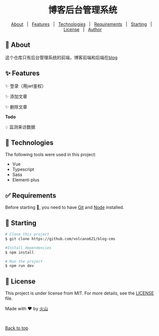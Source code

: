 <div align="center" id="top">
    <h1>博客后台管理系统</h1>
    
</div>
<p align="center">
  <a href="#dart-about">About</a> &#xa0; | &#xa0;
  <a href="#sparkles-features">Features</a> &#xa0; | &#xa0;
  <a href="#rocket-technologies">Technologies</a> &#xa0; | &#xa0;
  <a href="#white_check_mark-requirements">Requirements</a> &#xa0; | &#xa0;
  <a href="#checkered_flag-starting">Starting</a> &#xa0; | &#xa0;
  <a href="#memo-license">License</a> &#xa0; | &#xa0;
  <a href="https://github.com/volcano621" target="_blank">Author</a>
</p>


## :dart: About

这个仓库只有后台管理系统的前端，博客前端和后端在<a href="https://github.com/volcano621/blog">blog</a>

## :sparkles: Features
:sparkles: 登录（用jwt鉴权）

:sparkles: 添加文章

:sparkles: 删除文章

**Todo**

:bulb: 监测来访数据


## :rocket: Technologies

The following tools were used in this project:

- Vue
- Typescript
- Sass
- Element-plus

## :white_check_mark: Requirements

Before starting :checkered_flag:, you need to have [Git](https://git-scm.com) and [Node](https://nodejs.org/en/) installed.

## :checkered_flag: Starting

```bash
# Clone this project
$ git clone https://github.com/volcano621/blog-cms

#Install dependencies
$ npm install

# Run the project
$ npm run dev

```


## :memo: License

This project is under license from MIT. For more details, see the [LICENSE](LICENSE.md) file.

Made with :heart: by [火山](https://github.com/volcano621)


&#xa0;

<a href="#top">Back to top</a>




